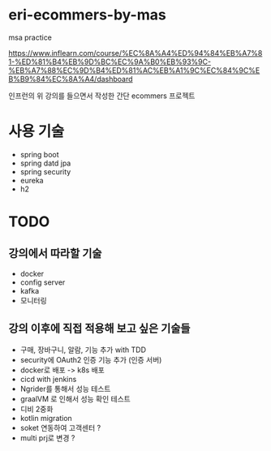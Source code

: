 # eri-ecommers-by-mas
msa practice

https://www.inflearn.com/course/%EC%8A%A4%ED%94%84%EB%A7%81-%ED%81%B4%EB%9D%BC%EC%9A%B0%EB%93%9C-%EB%A7%88%EC%9D%B4%ED%81%AC%EB%A1%9C%EC%84%9C%EB%B9%84%EC%8A%A4/dashboard

인프런의 위 강의를 들으면서 작성한 간단 ecommers 프로젝트



# 사용 기술 

- spring boot
- spring datd jpa
- spring security
- eureka
- h2 


# TODO

## 강의에서 따라할 기술

- docker
- config server
- kafka
- 모니터링 


## 강의 이후에 직접 적용해 보고 싶은 기술들 

- 구매, 장바구니, 알람, 기능 추가 with TDD
- security에  OAuth2 인증 기능 추가 (인증 서버) 
- docker로 배포 -> k8s 배포 
- cicd with jenkins
- Ngrider를 통해서 성능 테스트 
- graalVM 로 인해서 성능 확인 테스트 
- 디비 2중화 
- kotlin migration
- soket 연동하여 고객센터 ? 
- multi prj로 변경 ? 




